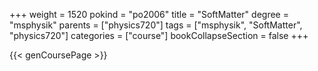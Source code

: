 +++
weight = 1520
pokind = "po2006"
title = "SoftMatter"
degree = "msphysik"
parents = ["physics720"]
tags = ["msphysik", "SoftMatter", "physics720"]
categories = ["course"]
bookCollapseSection = false
+++

{{< genCoursePage >}}

